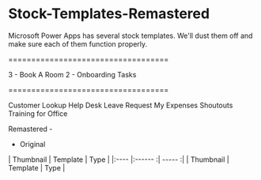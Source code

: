 # Stock-Templates-Remastered

Microsoft Power Apps has several stock templates. We'll dust them off and make sure each of them function properly.




===================================

3 - Book A Room 
2 - Onboarding Tasks

===================================

Customer Lookup
Help Desk
Leave Request
My Expenses
Shoutouts
Training for Office







Remastered - 
 - Original







| Thumbnail                                                 | Template                                  | Type                    |
|:----                                                      |:------                               :| -----                        :|
| Thumbnail                                                 | Template                                  | Type                    |



